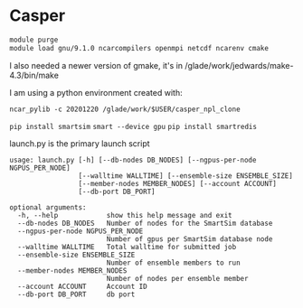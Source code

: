 
# Casper 

```bash
module purge
module load gnu/9.1.0 ncarcompilers openmpi netcdf ncarenv cmake
```

I also needed a newer version of gmake, it's in /glade/work/jedwards/make-4.3/bin/make

I am using a python environment created with:
```
ncar_pylib -c 20201220 /glade/work/$USER/casper_npl_clone
```

``pip install smartsim``
``smart --device gpu``
``pip install smartredis``

launch.py is the primary launch script 
```
usage: launch.py [-h] [--db-nodes DB_NODES] [--ngpus-per-node NGPUS_PER_NODE]
                 [--walltime WALLTIME] [--ensemble-size ENSEMBLE_SIZE]
                 [--member-nodes MEMBER_NODES] [--account ACCOUNT]
                 [--db-port DB_PORT]

optional arguments:
  -h, --help            show this help message and exit
  --db-nodes DB_NODES   Number of nodes for the SmartSim database
  --ngpus-per-node NGPUS_PER_NODE
                        Number of gpus per SmartSim database node
  --walltime WALLTIME   Total walltime for submitted job
  --ensemble-size ENSEMBLE_SIZE
                        Number of ensemble members to run
  --member-nodes MEMBER_NODES
                        Number of nodes per ensemble member
  --account ACCOUNT     Account ID
  --db-port DB_PORT     db port
```

